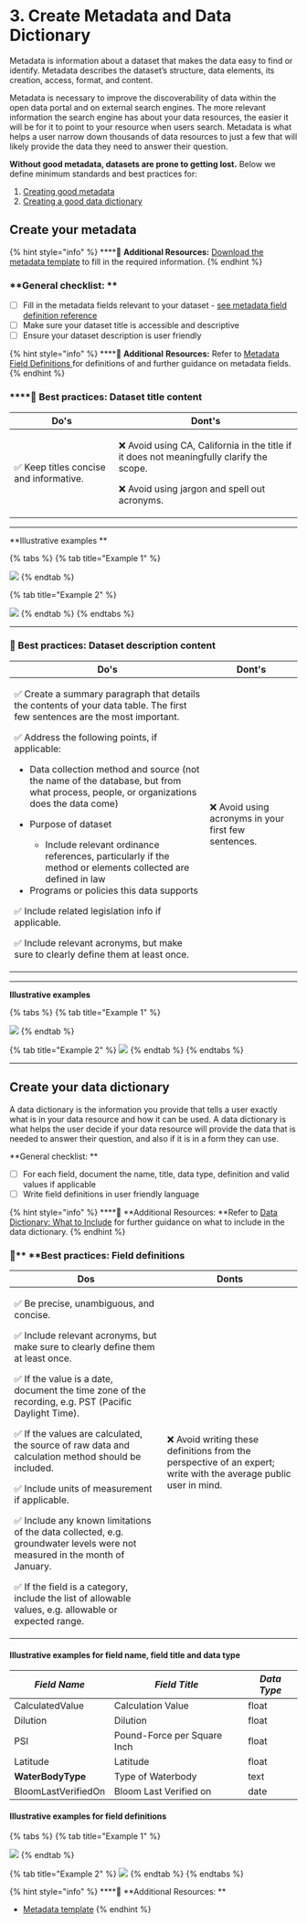 # 3. Create Metadata and Data Dictionary

Metadata is information about a dataset that makes the data easy to find or identify. Metadata describes the dataset’s structure, data elements, its creation, access, format, and content.

Metadata is necessary to improve the discoverability of data within the open data portal and on external search engines. The more relevant information the search engine has about your data resources, the easier it will be for it to point to your resource when users search. Metadata is what helps a user narrow down thousands of data resources to just a few that will likely provide the data they need to answer their question. 

**Without good metadata, datasets are prone to getting lost.** Below we define minimum standards and best practices for:

1. [Creating good metadata](create-metadata-and-data-dictionary.md#create-your-metadata)
2. [Creating a good data dictionary](create-metadata-and-data-dictionary.md#create-your-data-dictionary)

## Create your metadata

{% hint style="info" %}
****:open_file_folder: **Additional Resources:** [Download the metadata template](https://docs.google.com/spreadsheets/u/0/d/1CHJuE89yiNUHsxrjQxseMmxRWDAs11M4/edit) to fill in the required information. 
{% endhint %}

### **General checklist: **

* [ ] Fill in the metadata fields relevant to your dataset - [see metadata field definition reference](reference-and-additional-documents/metadata-field-definitions.md)
* [ ] Make sure your dataset title is accessible and descriptive  
* [ ] Ensure your dataset description is user friendly

{% hint style="info" %}
****:open_file_folder: **Additional** **Resources:** Refer to [Metadata Field Definitions ](reference-and-additional-documents/metadata-field-definitions.md)for definitions of and further guidance on metadata fields. 
{% endhint %}

### ****:page_with_curl: **Best practices: Dataset title content**

| **Do's**                                                | **Dont's**                                                                                                                                                                                                                                                                                          |
| ------------------------------------------------------- | --------------------------------------------------------------------------------------------------------------------------------------------------------------------------------------------------------------------------------------------------------------------------------------------------- |
| :white_check_mark: Keep titles concise and informative. | <p><span data-gb-custom-inline data-tag="emoji" data-code="274c">❌</span> Avoid using CA, California in the title if it does not meaningfully clarify the scope.</p><p></p><p><span data-gb-custom-inline data-tag="emoji" data-code="274c">❌</span> Avoid using jargon and spell out acronyms.</p> |

****

**Illustrative examples **

{% tabs %}
{% tab title="Example 1" %}


![](.gitbook/assets/screenshot-2021-09-24-at-7.32.38-pm.png)
{% endtab %}

{% tab title="Example 2" %}


![](.gitbook/assets/screenshot-2021-09-24-at-7.34.23-pm.png)
{% endtab %}
{% endtabs %}

****

### ****:page_with_curl:** Best practices: Dataset description content**

| **Do's**                                                                                                                                                                                                                                                                                                                                                                                                                                                                                                                                                                                                                                                                                                                                                                                                                                                                                                                                                                                                    | **Dont's**                                            |
| ----------------------------------------------------------------------------------------------------------------------------------------------------------------------------------------------------------------------------------------------------------------------------------------------------------------------------------------------------------------------------------------------------------------------------------------------------------------------------------------------------------------------------------------------------------------------------------------------------------------------------------------------------------------------------------------------------------------------------------------------------------------------------------------------------------------------------------------------------------------------------------------------------------------------------------------------------------------------------------------------------------- | ----------------------------------------------------- |
| <p><span data-gb-custom-inline data-tag="emoji" data-code="2705">✅</span> Create a summary paragraph that details the contents of your data table. The first few sentences are the most important.</p><p></p><p><span data-gb-custom-inline data-tag="emoji" data-code="2705">✅</span> Address the following points, if applicable:</p><ul><li>Data collection method and source (not the name of the database, but from what process, people, or organizations does the data come)</li><li><p>Purpose of dataset</p><ul><li>Include relevant ordinance references, particularly if the method or elements collected are defined in law</li></ul></li><li>Programs or policies this data supports</li></ul><p><span data-gb-custom-inline data-tag="emoji" data-code="2705">✅</span> Include related legislation info if applicable.</p><p></p><p><span data-gb-custom-inline data-tag="emoji" data-code="2705">✅</span> Include relevant acronyms, but make sure to clearly define them at least once.</p> | :x: Avoid using acronyms in your first few sentences. |

****

**Illustrative examples**

{% tabs %}
{% tab title="Example 1" %}


![](.gitbook/assets/screenshot-2021-09-24-at-7.58.00-pm.png)
{% endtab %}

{% tab title="Example 2" %}
![](.gitbook/assets/screenshot-2021-09-24-at-7.58.17-pm.png)
{% endtab %}
{% endtabs %}

****

## Create your data dictionary

A data dictionary is the information you provide that tells a user exactly what is in your data resource and how it can be used. A data dictionary is what helps the user decide if your data resource will provide the data that is needed to answer their question, and also if it is in a form they can use.

**General checklist: **

* [ ] For each field, document the name, title, data type, definition and valid values if applicable 
* [ ] Write field definitions in user friendly language

{% hint style="info" %}
****:open_file_folder: **Additional Resources: **Refer to [Data Dictionary: What to Include](reference-and-additional-documents/data-dictionary-what-to-include.md) for further guidance on what to include in the data dictionary. 
{% endhint %}

### :page_with_curl:** **Best practices: Field definitions

| **Dos**                                                                                                                                                                                                                                                                                                                                                                                                                                                                                                                                                                                                                                                                                                                                                                                                                                                                                                                                                                                                                                                                                                                                                                                               | **Donts**                                                                                                          |
| ----------------------------------------------------------------------------------------------------------------------------------------------------------------------------------------------------------------------------------------------------------------------------------------------------------------------------------------------------------------------------------------------------------------------------------------------------------------------------------------------------------------------------------------------------------------------------------------------------------------------------------------------------------------------------------------------------------------------------------------------------------------------------------------------------------------------------------------------------------------------------------------------------------------------------------------------------------------------------------------------------------------------------------------------------------------------------------------------------------------------------------------------------------------------------------------------------- | ------------------------------------------------------------------------------------------------------------------ |
| <p><span data-gb-custom-inline data-tag="emoji" data-code="2705">✅</span> Be precise, unambiguous, and concise.</p><p></p><p><span data-gb-custom-inline data-tag="emoji" data-code="2705">✅</span> Include relevant acronyms, but make sure to clearly define them at least once.</p><p></p><p><span data-gb-custom-inline data-tag="emoji" data-code="2705">✅</span> If the value is a date, document the time zone of the recording, e.g. PST (Pacific Daylight Time).</p><p></p><p><span data-gb-custom-inline data-tag="emoji" data-code="2705">✅</span> If the values are calculated, the source of raw data and calculation method should be included.</p><p></p><p><span data-gb-custom-inline data-tag="emoji" data-code="2705">✅</span> Include units of measurement if applicable.</p><p></p><p><span data-gb-custom-inline data-tag="emoji" data-code="2705">✅</span> Include any known limitations of the data collected, e.g. groundwater levels were not measured in the month of January.</p><p></p><p><span data-gb-custom-inline data-tag="emoji" data-code="2705">✅</span> If the field is a category, include the list of allowable values, e.g. allowable or expected range.</p> | :x: Avoid writing these definitions from the perspective of an expert; write with the average public user in mind. |



#### Illustrative examples for field name, field title and data type

| _**Field Name**_    | _**Field Title**_           | _**Data Type**_ |
| ------------------- | --------------------------- | --------------- |
| CalculatedValue     | Calculation Value           | float           |
| Dilution            | Dilution                    | float           |
| PSI                 | Pound-Force per Square Inch | float           |
| Latitude            | Latitude                    | float           |
| **WaterBodyType**   | Type of Waterbody           | text            |
| BloomLastVerifiedOn | Bloom Last Verified on      | date            |

####

#### Illustrative examples for field definitions

{% tabs %}
{% tab title="Example 1" %}


![](.gitbook/assets/18.png)
{% endtab %}

{% tab title="Example 2" %}
![](.gitbook/assets/19.png)
{% endtab %}
{% endtabs %}

{% hint style="info" %}
****:open_file_folder: **Additional Resources: **

* [Metadata template](https://docs.google.com/spreadsheets/u/0/d/1CHJuE89yiNUHsxrjQxseMmxRWDAs11M4/edit)
{% endhint %}
